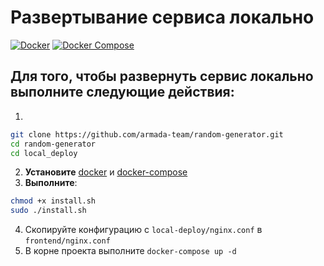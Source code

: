 # Развертывание сервиса локально
[![Docker](https://img.shields.io/badge/Docker-2CA5E0?style=for-the-badge&logo=docker&logoColor=white)](https://www.docker.com/)
[![Docker Compose](https://img.shields.io/badge/Docker_Compose-2CA5E0?style=for-the-badge&logo=docker&logoColor=white)](https://docs.docker.com/compose/)

Для того, чтобы развернуть сервис локально выполните следующие действия:
---
1. 
```bash
git clone https://github.com/armada-team/random-generator.git
cd random-generator
cd local_deploy
```
2. **Установите** [docker](https://docs.docker.com/engine/install/) и [docker-compose](https://fornex.com/ru/help/install-docker-ubuntu-20-04/)
3. **Выполните**: 
```bash
chmod +x install.sh
sudo ./install.sh
```
4. Скопируйте конфигурацию с `local-deploy/nginx.conf` в `frontend/nginx.conf`
5. В корне проекта выполните `docker-compose up -d`
